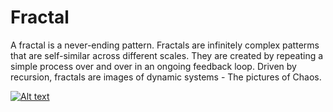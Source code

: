 # Fractal
 A fractal is a never-ending pattern.
 Fractals are infinitely complex patterms that are self-similar across different scales.
 They are created by repeating a simple process over and over in an ongoing feedback loop.
 Driven by recursion, fractals are images of dynamic systems - The pictures of Chaos.

[![Alt text](https://fractalfoundation.org/wp-content/uploads/2009/01/xoasjs-300x263.png)](https://digitalocean.com)